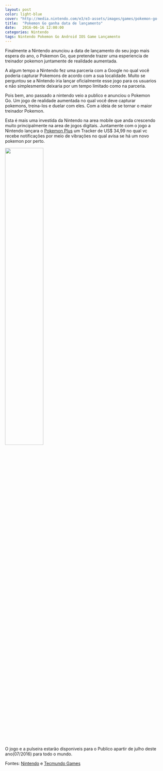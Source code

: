 ```yaml
---
layout: post
color: light-blue
cover: "http://media.nintendo.com/e3/e3-assets/images/games/pokemon-go-plus/hero-landscape-1368.jpg"
title:  "Pokemon Go ganha data de lançamento"
date:   2016-06-16 12:00:00
categories: Nintendo
tags: Nintendo Pokemon Go Android IOS Game Lançamento
---
```

Finalmente a Nintendo anunciou a data de lançamento do seu jogo mais espera do ano, o Pokemon Go, que pretende trazer uma esperiencia de treinador pokemon juntamente de realidade aumentada.

A algum tempo a Nintendo fez uma parceria com a Google no qual você poderia capturar Pokemons de acordo com a sua localidade. Muito se perguntou se a Nintendo iria lançar oficialmente esse jogo para os usuarios e não simplesmente deixaria por um tempo limitado como na parceria.

Pois bem, ano passado a nintendo veio a publico e anunciou o Pokemon Go. Um jogo de realidade aumentada no qual você deve capturar pokemons, treina-los e duelar com eles. Com a ideia de se tornar o maior treinador Pokemon.

Esta é mais uma investida da Nintendo na area mobile que anda crescendo muito principalmente na area de jogos digitais. Juntamente com o jogo a Nintendo lançara o <a href="http://e3.nintendo.com/games/pokemon-go-plus/">Pokemon Plus</a> um Tracker de US$ 34,99 no qual vc recebe notificações por meio de vibrações no qual avisa se há um novo pokemon por perto.

<img src="http://media.nintendo.com/e3/e3-assets/images/games/pokemon-go-plus/screenshots/screenshot_3-768.jpg" align="middle" width="50%">

O jogo e a pulseira estarão disponiveis para o Publico apartir de julho deste ano(07/2016) para todo o mundo.

Fontes: <a href="US$ 34,99">Nintendo</a> e <a href="http://games.tecmundo.com.br/noticias/prepare-pokemon-go-chega-julho-2016_823652.htm">Tecmundo Games</a>

<script async src="//pagead2.googlesyndication.com/pagead/js/adsbygoogle.js"></script>
<!-- Final_texto_okgnow -->
<ins class="adsbygoogle"
     style="display:block"
     data-ad-client="ca-pub-7837358846130941"
     data-ad-slot="9265933715"
     data-ad-format="auto"></ins>
<script>
(adsbygoogle = window.adsbygoogle || []).push({});
</script>
